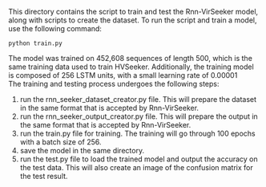 This directory contains the script to train and test the Rnn-VirSeeker model, along with scripts to create the dataset. To run the script and train a model, use the following command:
```
python train.py
```
The model was trained on 452,608 sequences of length 500, which is the same training data used to train HVSeeker. Additionally, the training model is composed of 256 LSTM units, with a small learning rate of 0.00001    
The training and testing process undergoes the following steps:  
1. run the rnn_seeker_dataset_creator.py file. This will prepare the dataset in the same format that is accepted by Rnn-VirSeeker.
2. run the rnn_seeker_output_creator.py file. This will prepare the output in the same format that is accepted by Rnn-VirSeeker.
3. run the train.py file for training. The training will go through 100 epochs with a batch size of 256.
4. save the model in the same directory.
5. run the test.py file to load the trained model and output the accuracy on the test data. This will also create an image of the confusion matrix for the test result.
